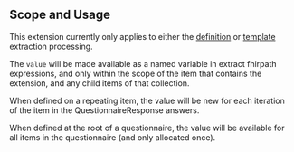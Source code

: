 <a name="scope"></a>
## Scope and Usage
This extension currently only applies to either the [definition](extraction.html#definition-extract) or [template](extraction.html#template-extract) extraction processing.

The `value` will be made available as a named variable in extract fhirpath expressions, and only within the scope of the item that contains the extension, and any child items of that collection.

When defined on a repeating item, the value will be new for each iteration of the item in the QuestionnaireResponse answers.

When defined at the root of a questionnaire, the value will be available for all items in the questionnaire (and only allocated once).
